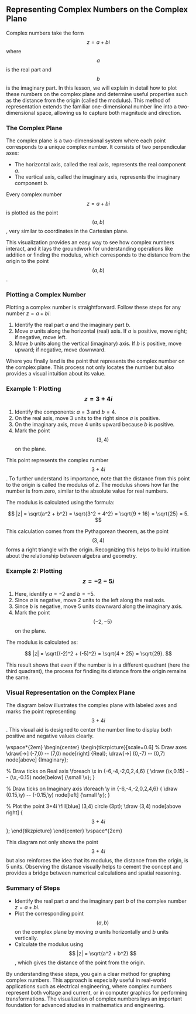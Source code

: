## Representing Complex Numbers on the Complex Plane

Complex numbers take the form $$ z = a + bi $$ where $$ a $$ is the real part and $$ b $$ is the imaginary part. In this lesson, we will explain in detail how to plot these numbers on the complex plane and determine useful properties such as the distance from the origin (called the modulus). This method of representation extends the familiar one-dimensional number line into a two-dimensional space, allowing us to capture both magnitude and direction.

### The Complex Plane

The complex plane is a two-dimensional system where each point corresponds to a unique complex number. It consists of two perpendicular axes:

- The horizontal axis, called the real axis, represents the real component $a$.
- The vertical axis, called the imaginary axis, represents the imaginary component $b$.

Every complex number $$ z = a + bi $$ is plotted as the point $$(a, b)$$, very similar to coordinates in the Cartesian plane.

This visualization provides an easy way to see how complex numbers interact, and it lays the groundwork for understanding operations like addition or finding the modulus, which corresponds to the distance from the origin to the point $$(a, b)$$.

### Plotting a Complex Number

Plotting a complex number is straightforward. Follow these steps for any number $z = a + bi$:

1. Identify the real part $a$ and the imaginary part $b$.
2. Move $a$ units along the horizontal (real) axis. If $a$ is positive, move right; if negative, move left.
3. Move $b$ units along the vertical (imaginary) axis. If $b$ is positive, move upward; if negative, move downward.

Where you finally land is the point that represents the complex number on the complex plane. This process not only locates the number but also provides a visual intuition about its value.

### Example 1: Plotting $$ z = 3 + 4i $$

1. Identify the components: $a = 3$ and $b = 4$.
2. On the real axis, move 3 units to the right since $a$ is positive.
3. On the imaginary axis, move 4 units upward because $b$ is positive.
4. Mark the point $$(3, 4)$$ on the plane.

This point represents the complex number $$ 3 + 4i $$. To further understand its importance, note that the distance from this point to the origin is called the modulus of $z$. The modulus shows how far the number is from zero, similar to the absolute value for real numbers.

The modulus is calculated using the formula:

$$
|z| = \sqrt{a^2 + b^2} = \sqrt{3^2 + 4^2} = \sqrt{9 + 16} = \sqrt{25} = 5.
$$

This calculation comes from the Pythagorean theorem, as the point $$(3, 4)$$ forms a right triangle with the origin. Recognizing this helps to build intuition about the relationship between algebra and geometry.

### Example 2: Plotting $$ z = -2 - 5i $$

1. Here, identify $a = -2$ and $b = -5$.
2. Since $a$ is negative, move 2 units to the left along the real axis.
3. Since $b$ is negative, move 5 units downward along the imaginary axis.
4. Mark the point $$(-2, -5)$$ on the plane.

The modulus is calculated as:

$$
|z| = \sqrt{(-2)^2 + (-5)^2} = \sqrt{4 + 25} = \sqrt{29}.
$$

This result shows that even if the number is in a different quadrant (here the third quadrant), the process for finding its distance from the origin remains the same.

### Visual Representation on the Complex Plane

The diagram below illustrates the complex plane with labeled axes and marks the point representing $$ 3 + 4i $$. This visual aid is designed to center the number line to display both positive and negative values clearly.

\vspace*{2em}
\begin{center}
\begin{tikzpicture}[scale=0.6]
  % Draw axes
  \draw[->] (-7,0) -- (7,0) node[right] {Real};
  \draw[->] (0,-7) -- (0,7) node[above] {Imaginary};

  % Draw ticks on Real axis
  \foreach \x in {-6,-4,-2,0,2,4,6} {
    \draw (\x,0.15) -- (\x,-0.15) node[below] {\small \x};
  }

  % Draw ticks on Imaginary axis
  \foreach \y in {-6,-4,-2,0,2,4,6} {
    \draw (0.15,\y) -- (-0.15,\y) node[left] {\small \y};
  }

  % Plot the point 3+4i
  \fill[blue] (3,4) circle (3pt);
  \draw (3,4) node[above right] {$$3+4i$$};
\end{tikzpicture}
\end{center}
\vspace*{2em}

This diagram not only shows the point $$3+4i$$ but also reinforces the idea that its modulus, the distance from the origin, is 5 units. Observing the distance visually helps to cement the concept and provides a bridge between numerical calculations and spatial reasoning.

### Summary of Steps

- Identify the real part $a$ and the imaginary part $b$ of the complex number $z = a + bi$.
- Plot the corresponding point $$(a, b)$$ on the complex plane by moving $a$ units horizontally and $b$ units vertically.
- Calculate the modulus using $$ |z| = \sqrt{a^2 + b^2} $$, which gives the distance of the point from the origin.

By understanding these steps, you gain a clear method for graphing complex numbers. This approach is especially useful in real-world applications such as electrical engineering, where complex numbers represent both voltage and current, or in computer graphics for performing transformations. The visualization of complex numbers lays an important foundation for advanced studies in mathematics and engineering.